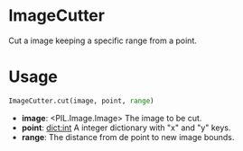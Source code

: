 # ImageCutter
Cut a image keeping a specific range from a point.

# Usage
```python
ImageCutter.cut(image, point, range)
```
- **image**: <PIL.Image.Image> The image to be cut.
- **point**: <dict:int> A integer dictionary with "x" and "y" keys.
- **range**: <int> The distance from de point to new image bounds.